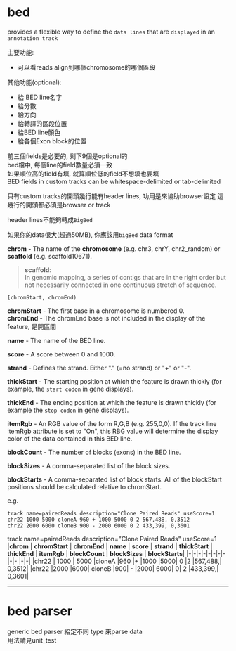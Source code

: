 # bed


 provides a flexible way to define the `data lines` that are `displayed` in an `annotation track`

主要功能:  
- 可以看reads align到哪個chromosome的哪個區段  
  
其他功能(optional):
- 給 BED line名字
- 給分數
- 給方向
- 給轉譯的區段位置
- 給BED line顏色
- 給各個Exon block的位置

前三個fields是必要的, 剩下9個是optional的    
bed檔中, 每個line的field數量必須一致    
如果順位高的field有填, 就算順位低的field不想填也要填  
BED fields in custom tracks can be whitespace-delimited or tab-delimited    

只有custom tracks的開頭幾行能有header lines, 功用是來協助browser設定
這幾行的開頭都必須是browser or track    

header lines不能夠轉成`BigBed`

如果你的data很大(超過50MB), 你應該用`bigBed` data format

**chrom** - The name of the **chromosome** (e.g. chr3, chrY, chr2_random) or **scaffold** (e.g. scaffold10671).
>**scaffold**:  
In genomic mapping, a series of contigs that are in the right order but not necessarily connected in one continuous stretch of sequence.
```
[chromStart, chromEnd)  
```
**chromStart** - The first base in a chromosome is numbered 0.  
**chromEnd** - The chromEnd base is not included in the display of the feature, 是開區間

**name** - The name of the BED line.

**score** - A score between 0 and 1000.

**strand** - Defines the strand. Either "." (=no strand) or "+" or "-".

**thickStart** - The starting position at which the feature is drawn thickly (for example, the `start codon` in gene displays). 

**thickEnd** - The ending position at which the feature is drawn thickly (for example the `stop codon` in gene displays).

**itemRgb** - An RGB value of the form R,G,B (e.g. 255,0,0). If the track line itemRgb attribute is set to "On", this RBG value will determine the display color of the data contained in this BED line. 

**blockCount** - The number of blocks (exons) in the BED line.

**blockSizes** - A comma-separated list of the block sizes.

**blockStarts** - A comma-separated list of block starts. All of the blockStart positions should be calculated relative to chromStart.


e.g.  

```
track name=pairedReads description="Clone Paired Reads" useScore=1
chr22 1000 5000 cloneA 960 + 1000 5000 0 2 567,488, 0,3512
chr22 2000 6000 cloneB 900 - 2000 6000 0 2 433,399, 0,3601
```

track name=pairedReads description="Clone Paired Reads" useScore=1
|**chrom** | **chromStart** | **chromEnd**  | **name**  | **score** | **strand** | **thickStart**  | **thickEnd** | **itemRgb**  |  **blockCount**  | **blockSizes** |  **blockStarts**|
|-|-|-|-|-|-|-|-|-|- |-|-|
|chr22 | 1000 | 5000 |cloneA |960 |+ |1000 |5000| 0 |2 |567,488,| 0,3512|
|chr22 |2000  |6000| cloneB |900| - |2000| 6000| 0| 2 |433,399,| 0,3601|

---

# bed parser

generic bed parser 給定不同 type 來parse data  
用法請見unit_test
